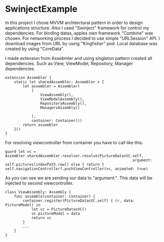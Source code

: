 # SwinjectExample
In this project I chose MVVM architectural pattern in order to design applications structure.
Also I used "Swinject" framework for control my dependencies. 
For binding datas, apples own framework  "Combine"  was chosen.
For networking process I decided to use simple "URLSession" API.
I download images from URL by using "Kingfisher" pod.
Local database was created by using "CoreData".




I made extension from Assebmler and using singleton pattern created all dependencies. Such as View, ViewModel, Repository, Manager dependencies.



    extension Assembler {
        static let sharedAssembler: Assembler = {
            let assembler = Assembler(
                [
                    ViewAssembly(),
                    ViewModelAssembly(),
                    RepositoryAssembly(),
                    ManagersAssembly()

                ],
                container: Container())
            return assembler
        }()
    }


For resolving viewcontroller from container you have to call like this:

    guard let vc = Assembler.sharedAssembler.resolver.resolve(PictureDatasVC.self, 
                                                              argument: self.pictures[indexPath.row]) else { return }
    self.navigationController?.pushViewController(vc, animated: true)
             
As you can see we are sending our data to "argument:". This data will be injected to second viewcontroller.

    class ViewAssembly: Assembly {
        func assemble(container: Container) {
            container.register(PictureDatasVC.self) { (r, data: PictureModel) in
                let vc = PictureDatasVC()
                vc.pictureModel = data
                return vc
            }
            ...
        }
    }
    
             
             

